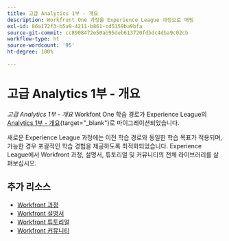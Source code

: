```yaml
---
title: 고급 Analytics 1부 - 개요
description: Workfront One 과정을 Experience League 과정으로 매핑
exl-id: 86a172f3-b5a9-4211-b861-cd5159ba9bfa
source-git-commit: cc8908472e50ab95deb613720fdbdc4dba9c02cb
workflow-type: ht
source-wordcount: '95'
ht-degree: 100%

---
```


# 고급 Analytics 1부 - 개요


*고급 Analytics 1부 - 개요* Workfont One 학습 경로가 Experience League의 [Analytics 1부 - 개요](https://experienceleague.adobe.com/?recommended=Workfront-U-1-2022.1.analytics){target="_blank"}로 마이그레이션되었습니다.

새로운 Experience League 과정에는 이전 학습 경로와 동일한 학습 목표가 적용되며, 가능한 경우 포괄적인 학습 경험을 제공하도록 최적화되었습니다.  Experience League에서 Workfront 과정, 설명서, 튜토리얼 및 커뮤니티의 전체 라이브러리를 살펴보십시오.

## 추가 리소스

* [Workfront 과정](https://experienceleague.adobe.com/?lang=en&amp;Solution=Workfront#courses)
* [Workfront 설명서](https://experienceleague.adobe.com/docs/workfront.html)
* [Workfront 튜토리얼](https://experienceleague.adobe.com/docs/workfront-learn/tutorials-workfront/home.html)
* [Workfront 커뮤니티](https://experienceleaguecommunities.adobe.com/t5/workfront/ct-p/workfront)
